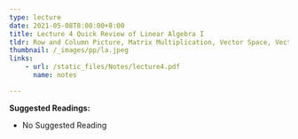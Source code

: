 ```yaml
---
type: lecture
date: 2021-05-08T8:00:00+8:00
title: Lecture 4 Quick Review of Linear Algebra I
tldr: Row and Column Picture, Matrix Multiplication, Vector Space, Vector and Matrix Norm and SVD
thumbnail: /_images/pp/la.jpeg
links: 
    - url: /static_files/Notes/lecture4.pdf
      name: notes

---
```

**Suggested Readings:**

- No Suggested Reading


